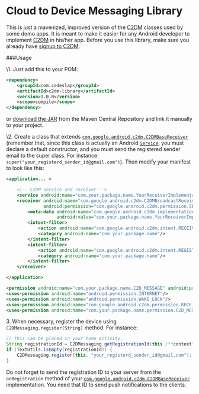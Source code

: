 Cloud to Device Messaging Library
=================================

This is just a mavenized, improved version of the [C2DM][1] classes used by some demo apps. It is meant to make
it easier for any Android developer to implement [C2DM][1] in his/her app. Before you use this library, make sure
you already have [signup to C2DM][2].

###Usage

\1. Just add this to your POM:

```xml
<dependency>
    <groupId>com.codeslap</groupId>
    <artifactId>c2dm-library</artifactId>
    <version>1.0.0</version>
    <scope>compile</scope>
</dependency>
```

or [download the JAR][3] from the Maven Central Repository and link it manually to your project.

\2. Create a class that extends [`com.google.android.c2dm.C2DMBaseReceiver`][4] (remember that, since this class is
actually an Android [`Service`][5], you must declare a default constructor; and you must send the registered sender email to the super class. For
instance: `super("your_registerd_sender_id@gmail.com")`). Then modify your manifest to look like this:

```xml
<application... >

    <!-- C2DM service and receiver -->
    <service android:name="com.your.package.name.YourReceiverImplementation"/>
    <receiver android:name="com.google.android.c2dm.C2DMBroadcastReceiver"
              android:permission="com.google.android.c2dm.permission.SEND">
        <meta-data android:name="com.google.android.c2dm.implementation"
                   android:value="com.your.package.name.YourReceiverImplementation"/>
        <intent-filter>
            <action android:name="com.google.android.c2dm.intent.RECEIVE"/>
            <category android:name="com.your.package.name"/>
        </intent-filter>
        <intent-filter>
            <action android:name="com.google.android.c2dm.intent.REGISTRATION"/>
            <category android:name="com.your.package.name"/>
        </intent-filter>
    </receiver>

</application>

<permission android:name="com.your.package.name.C2D_MESSAGE" android:protectionLevel="signature"/>
<uses-permission android:name="android.permission.INTERNET"/>
<uses-permission android:name="android.permission.WAKE_LOCK"/>
<uses-permission android:name="com.google.android.c2dm.permission.RECEIVE"/>
<uses-permission android:name="com.your.package.name.permission.C2D_MESSAGE"/>
```

3\. When necessary, register the device using `C2DMessaging.register(String)` method. For instance:

```java
// this can be placed in your home activity.
String registrationId = C2DMessaging.getRegistrationId(this /**context**/);
if (TextUtils.isEmpty(registrationId)) {
    C2DMessaging.register(this, "your_registerd_sender_id@gmail.com");
}
```

Do not forget to send the registration ID to your server from the `onRegistration` method of your
[`com.google.android.c2dm.C2DMBaseReceiver`][4] implementation. You need that ID to send push notifications to
the clients.

  [1]: http://code.google.com/android/c2dm/index.html
  [2]: http://code.google.com/android/c2dm/signup.html
  [3]: http://search.maven.org/#search%7Cga%7C1%7Cg%3A%22com.codeslap%22%20a%3A%22c2dm-library%22
  [4]: https://github.com/casidiablo/c2dm-library/blob/master/src/main/java/com/google/android/c2dm/C2DMBaseReceiver.java
  [5]: http://developer.android.com/reference/android/app/Service.html